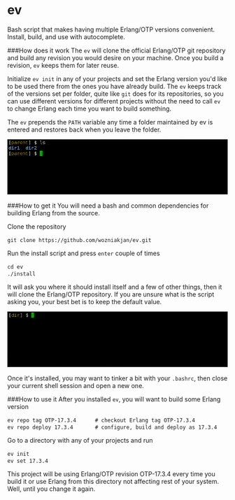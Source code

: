 # ev

Bash script that makes having multiple Erlang/OTP versions convenient. 
Install, build, and use with autocomplete.

###How does it work
The `ev` will clone the official Erlang/OTP git repository and build any revision
you would desire on your machine. Once you build a revision, `ev` keeps them for
later reuse.

Initialize `ev init` in any of your projects and set the Erlang version you'd like 
to be used there from the ones you have already build. The `ev` keeps track of the 
versions set per folder, quite like `git` does for its repositories, so you can use 
different versions for different projects without the need to call `ev` to change 
Erlang each time you want to build something.

The `ev` prepends the `PATH` variable any time a folder maintained by ev is entered
and restores back when you leave the folder.

<img src="https://raw.githubusercontent.com/wozniakjan/ev/master/img/example.gif">


###How to get it
You will need a bash and common dependencies for building Erlang from the source.

Clone the repository
    
    git clone https://github.com/wozniakjan/ev.git

Run the install script and press `enter` couple of times

    cd ev
    ./install

It will ask you where it should install itself and a few of other things, then 
it will clone the Erlang/OTP repository. If you are unsure what is the script asking 
you, your best bet is to keep the default value.

<img src="https://raw.githubusercontent.com/wozniakjan/ev/master/img/install.gif">

Once it's installed, you may want to tinker a bit with your `.bashrc`, then close 
your current shell session and open a new one.


###How to use it
After you installed `ev`, you will want to build some Erlang version
    
    ev repo tag OTP-17.3.4      # checkout Erlang tag OTP-17.3.4
    ev repo deploy 17.3.4       # configure, build and deploy as 17.3.4

Go to a directory with any of your projects and run

    ev init
    ev set 17.3.4

This project will be using Erlang/OTP revision OTP-17.3.4 every time you build it
or use Erlang from this directory not affecting rest of your system. Well, until 
you change it again.
